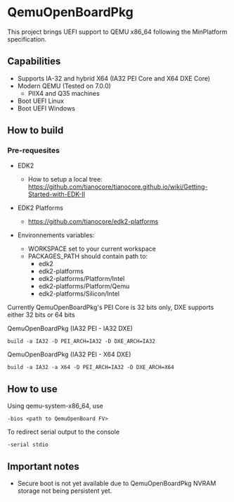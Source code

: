# QemuOpenBoardPkg

This project brings UEFI support to QEMU x86_64 following the MinPlatform specification.

## Capabilities

- Supports IA-32 and hybrid X64 (IA32 PEI Core and X64 DXE Core)
- Modern QEMU (Tested on 7.0.0)
  - PIIX4 and Q35 machines
- Boot UEFI Linux
- Boot UEFI Windows

## How to build

### Pre-requesites

- EDK2
  - How to setup a local tree: https://github.com/tianocore/tianocore.github.io/wiki/Getting-Started-with-EDK-II

- EDK2 Platforms
  - https://github.com/tianocore/edk2-platforms

- Environnements variables:
  - WORKSPACE set to your current workspace
  - PACKAGES_PATH should contain path to:
    - edk2
    - edk2-platforms
    - edk2-platforms/Platform/Intel
    - edk2-platforms/Platform/Qemu
    - edk2-platforms/Silicon/Intel

Currently QemuOpenBoardPkg's PEI Core is 32 bits only, DXE supports either 32 bits or 64 bits

QemuOpenBoardPkg (IA32 PEI - IA32 DXE)

```build -a IA32 -D PEI_ARCH=IA32 -D DXE_ARCH=IA32```

QemuOpenBoardPkg (IA32 PEI - X64 DXE)

```build -a IA32 -a X64 -D PEI_ARCH=IA32 -D DXE_ARCH=X64```

## How to use

Using qemu-system-x86_64, use

```-bios <path to QemuOpenBoard FV>```

To redirect serial output to the console

```-serial stdio```

## Important notes
- Secure boot is not yet available due to QemuOpenBoardPkg NVRAM storage not being persistent yet.

